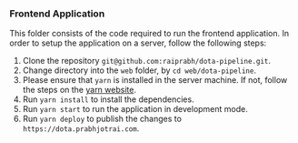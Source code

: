 ### Frontend Application

This folder consists of the code required to run the frontend application. In order to setup the application on a server, follow the following steps:

1. Clone the repository `git@github.com:raiprabh/dota-pipeline.git`.
2. Change directory into the `web` folder, by `cd web/dota-pipeline`.
3. Please ensure that `yarn` is installed in the server machine. If not, follow the steps on the [yarn website](https://yarnpkg.com/lang/en/docs/install).
4. Run `yarn install` to install the dependencies.
5. Run `yarn start` to run the application in development mode.
6. Run `yarn deploy` to publish the changes to `https://dota.prabhjotrai.com`.